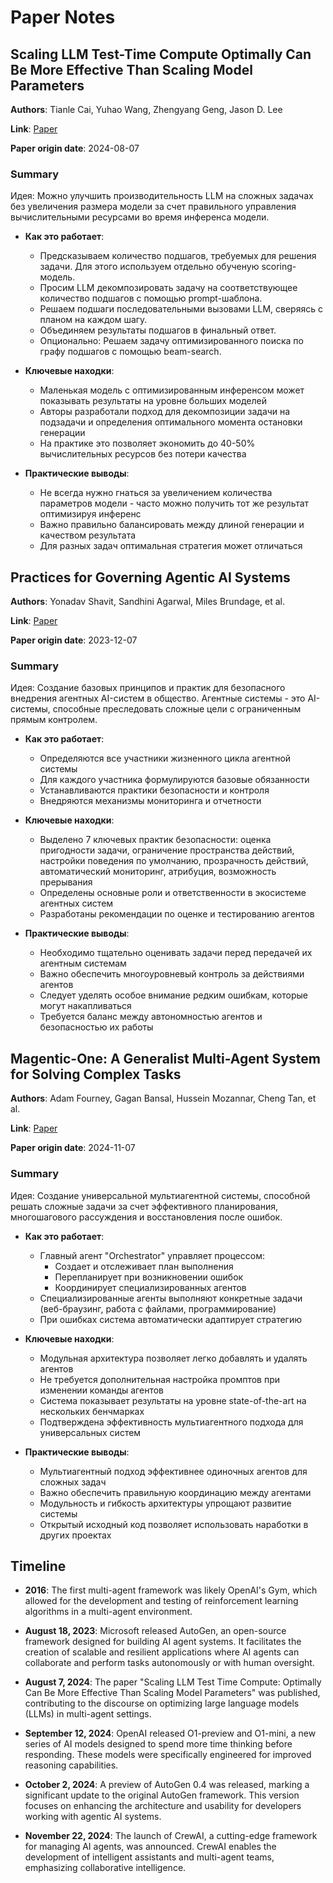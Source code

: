 # Paper Notes

## Scaling LLM Test-Time Compute Optimally Can Be More Effective Than Scaling Model Parameters

**Authors**: Tianle Cai, Yuhao Wang, Zhengyang Geng, Jason D. Lee

**Link**: [Paper](papers/scaling-llm-test-time-compute-optimally-can-be-more-effective-than-scaling-model-parameters.pdf)

**Paper origin date**: 2024-08-07

### Summary

Идея: Можно улучшить производительность LLM на сложных задачах без увеличения размера модели за счет правильного управления вычислительными ресурсами во время инференса модели. 

- **Как это работает**:
  - Предсказываем количество подшагов, требуемых для решения задачи. Для этого используем отдельно обученую scoring-модель. 
  - Просим LLM декомпозировать задачу на соответствующее количество подшагов с помощью prompt-шаблона.
  - Решаем подшаги последовательными вызовами LLM, сверяясь с планом на каждом шагу.
  - Объединяем результаты подшагов в финальный ответ.
  - Опционально: Решаем задачу оптимизированного поиска по графу подшагов с помощью beam-search.

- **Ключевые находки**:
  - Маленькая модель с оптимизированным инференсом может показывать результаты на уровне больших моделей
  - Авторы разработали подход для декомпозиции задачи на подзадачи и определения оптимального момента остановки генерации
  - На практике это позволяет экономить до 40-50% вычислительных ресурсов без потери качества

- **Практические выводы**:
  - Не всегда нужно гнаться за увеличением количества параметров модели - часто можно получить тот же результат оптимизируя инференс
  - Важно правильно балансировать между длиной генерации и качеством результата
  - Для разных задач оптимальная стратегия может отличаться


## Practices for Governing Agentic AI Systems

**Authors**: Yonadav Shavit, Sandhini Agarwal, Miles Brundage, et al.

**Link**: [Paper](papers/practices-for-governing-agentic-ai-systems.pdf)

**Paper origin date**: 2023-12-07

### Summary

Идея: Создание базовых принципов и практик для безопасного внедрения агентных AI-систем в общество. Агентные системы - это AI-системы, способные преследовать сложные цели с ограниченным прямым контролем.

- **Как это работает**:
  - Определяются все участники жизненного цикла агентной системы
  - Для каждого участника формулируются базовые обязанности
  - Устанавливаются практики безопасности и контроля
  - Внедряются механизмы мониторинга и отчетности

- **Ключевые находки**:
  - Выделено 7 ключевых практик безопасности: оценка пригодности задачи, ограничение пространства действий, настройки поведения по умолчанию, прозрачность действий, автоматический мониторинг, атрибуция, возможность прерывания
  - Определены основные роли и ответственности в экосистеме агентных систем
  - Разработаны рекомендации по оценке и тестированию агентов

- **Практические выводы**:
  - Необходимо тщательно оценивать задачи перед передачей их агентным системам
  - Важно обеспечить многоуровневый контроль за действиями агентов
  - Следует уделять особое внимание редким ошибкам, которые могут накапливаться
  - Требуется баланс между автономностью агентов и безопасностью их работы

## Magentic-One: A Generalist Multi-Agent System for Solving Complex Tasks

**Authors**: Adam Fourney, Gagan Bansal, Hussein Mozannar, Cheng Tan, et al.

**Link**: [Paper](papers/magentic-one-a-generalist-multi-agent-system-for-solving-complex-tasks.html)

**Paper origin date**: 2024-11-07

### Summary

Идея: Создание универсальной мультиагентной системы, способной решать сложные задачи за счет эффективного планирования, многошагового рассуждения и восстановления после ошибок.

- **Как это работает**:
  - Главный агент "Orchestrator" управляет процессом:
    - Создает и отслеживает план выполнения
    - Перепланирует при возникновении ошибок
    - Координирует специализированных агентов
  - Специализированные агенты выполняют конкретные задачи (веб-браузинг, работа с файлами, программирование)
  - При ошибках система автоматически адаптирует стратегию

- **Ключевые находки**:
  - Модульная архитектура позволяет легко добавлять и удалять агентов
  - Не требуется дополнительная настройка промптов при изменении команды агентов
  - Система показывает результаты на уровне state-of-the-art на нескольких бенчмарках
  - Подтверждена эффективность мультиагентного подхода для универсальных систем

- **Практические выводы**:
  - Мультиагентный подход эффективнее одиночных агентов для сложных задач
  - Важно обеспечить правильную координацию между агентами
  - Модульность и гибкость архитектуры упрощают развитие системы
  - Открытый исходный код позволяет использовать наработки в других проектах

## Timeline

- **2016**: The first multi-agent framework was likely OpenAI's Gym, which allowed for the development and testing of reinforcement learning algorithms in a multi-agent environment.

- **August 18, 2023**: Microsoft released AutoGen, an open-source framework designed for building AI agent systems. It facilitates the creation of scalable and resilient applications where AI agents can collaborate and perform tasks autonomously or with human oversight.

- **August 7, 2024**: The paper "Scaling LLM Test Time Compute: Optimally Can Be More Effective Than Scaling Model Parameters" was published, contributing to the discourse on optimizing large language models (LLMs) in multi-agent settings.

- **September 12, 2024**: OpenAI released O1-preview and O1-mini, a new series of AI models designed to spend more time thinking before responding. These models were specifically engineered for improved reasoning capabilities.

- **October 2, 2024**: A preview of AutoGen 0.4 was released, marking a significant update to the original AutoGen framework. This version focuses on enhancing the architecture and usability for developers working with agentic AI systems.

- **November 22, 2024**: The launch of CrewAI, a cutting-edge framework for managing AI agents, was announced. CrewAI enables the development of intelligent assistants and multi-agent teams, emphasizing collaborative intelligence.

